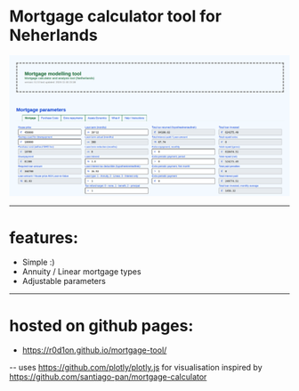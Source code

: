 # Mortgage calculator tool for Neherlands

![Tool screenshot](screenshot.png)

---
# features:

* Simple :)
* Annuity / Linear mortgage types
* Adjustable parameters

---
# hosted on github pages:

 * https://r0d1on.github.io/mortgage-tool/

--
uses https://github.com/plotly/plotly.js for visualisation
inspired by https://github.com/santiago-pan/mortgage-calculator
